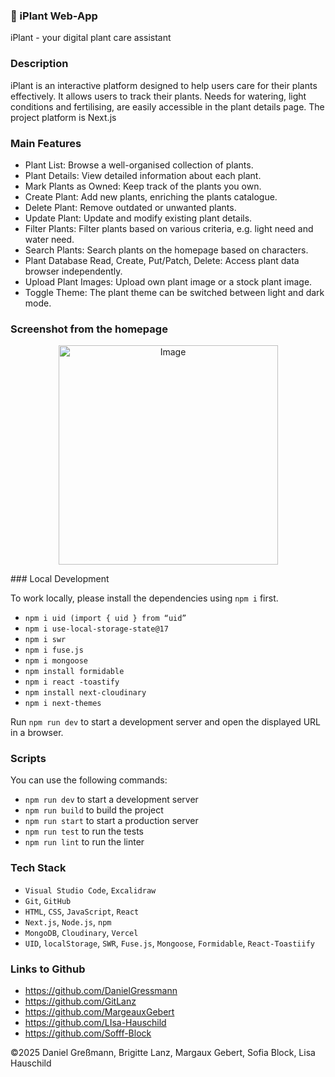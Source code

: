 ### 📝 iPlant Web-App

iPlant - your digital plant care assistant

### Description

iPlant is an interactive platform designed to help users care for their plants effectively. It allows users to track their plants. Needs for watering, light conditions and fertilising, are easily accessible in the plant details page. The project platform is Next.js

### Main Features

- Plant List: Browse a well-organised collection of plants.
- Plant Details: View detailed information about each plant.
- Mark Plants as Owned: Keep track of the plants you own.
- Create Plant: Add new plants, enriching the plants catalogue.
- Delete Plant: Remove outdated or unwanted plants.
- Update Plant: Update and modify existing plant details.
- Filter Plants: Filter plants based on various criteria, e.g. light need and water need.
- Search Plants: Search plants on the homepage based on characters.
- Plant Database Read, Create, Put/Patch, Delete: Access plant data browser independently.
- Upload Plant Images: Upload own plant image or a stock plant image.
- Toggle Theme: The plant theme can be switched between light and dark mode.

### Screenshot from the homepage

<p align="center">
<img width="351" alt="Image" src="https://github.com/user-attachments/assets/3c1f12fd-f048-4752-ab46-1b157ae86f20" />
</p>
### Local Development

To work locally, please install the dependencies using `npm i` first.

- `npm i uid (import { uid } from “uid”`
- `npm i use-local-storage-state@17`
- `npm i swr`
- `npm i fuse.js`
- `npm i mongoose`
- `npm install formidable`
- `npm i react -toastify`
- `npm install next-cloudinary`
- `npm i next-themes`

Run `npm run dev` to start a development server and open the displayed URL in a browser.

### Scripts

You can use the following commands:

- `npm run dev` to start a development server
- `npm run build` to build the project
- `npm run start` to start a production server
- `npm run test` to run the tests
- `npm run lint` to run the linter

### Tech Stack

- `Visual Studio Code`, `Excalidraw`
- `Git`, `GitHub`
- `HTML`, `CSS`, `JavaScript`, `React`
- `Next.js`, `Node.js`, `npm`
- `MongoDB`, `Cloudinary`, `Vercel`
- `UID`, `localStorage`, `SWR`, `Fuse.js`, `Mongoose`, `Formidable`, `React-Toastiify`

### Links to Github

- https://github.com/DanielGressmann
- https://github.com/GitLanz
- https://github.com/MargeauxGebert
- https://github.com/LIsa-Hauschild
- https://github.com/Sofff-Block

©2025 Daniel Greßmann, Brigitte Lanz, Margaux Gebert, Sofia Block, Lisa Hauschild
